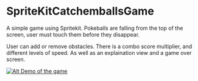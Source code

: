 # SpriteKitCatchemballsGame
A simple game using Spritekit. Pokeballs are falling from the top of the screen, user must touch them before they disappear.

User can add or remove obstacles. There is a combo score multiplier, and different levels of speed. As well as an explaination view and a game over screen.

[![Alt Demo of the game](http://img.youtube.com/vi/520Esxl7G_8/0.jpg)](https://youtu.be/520Esxl7G_8)
